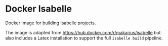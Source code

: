 # Docker Isabelle

Docker image for building Isabelle projects.

The image is adapted from https://hub.docker.com/r/makarius/isabelle but also includes a Latex installation to support the full `isabelle build` pipeline.


